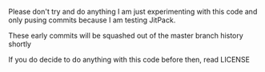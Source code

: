 Please don't try and do anything I am just experimenting with this code
and only pusing commits because I am testing JitPack.

These early commits will be squashed out of the master branch history shortly

If you do decide to do anything with this code before then, read LICENSE

